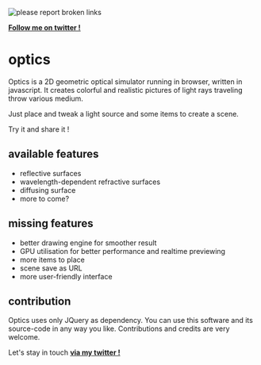 ![please report broken links](https://s28.postimg.org/od00tiezh/bandeau.jpg)

**<a href="https://twitter.com/dumas181" target="_blank">Follow me on twitter !</a>**

# optics
Optics is a 2D geometric optical simulator running in browser, written in javascript. It creates colorful and realistic pictures of light rays traveling throw various medium.

Just place and tweak a light source and some items to create a scene.

Try it and share it !

## available features
* reflective surfaces
* wavelength-dependent refractive surfaces
* diffusing surface
* more to come?

## missing features
* better drawing engine for smoother result
* GPU utilisation for better performance and realtime previewing
* more items to place
* scene save as URL
* more user-friendly interface

## contribution
Optics uses only JQuery as dependency. You can use this software and its source-code in any way you like. Contributions and credits are very welcome.

Let's stay in touch **<a href="https://twitter.com/dumas181" target="_blank">via my twitter !</a>**
